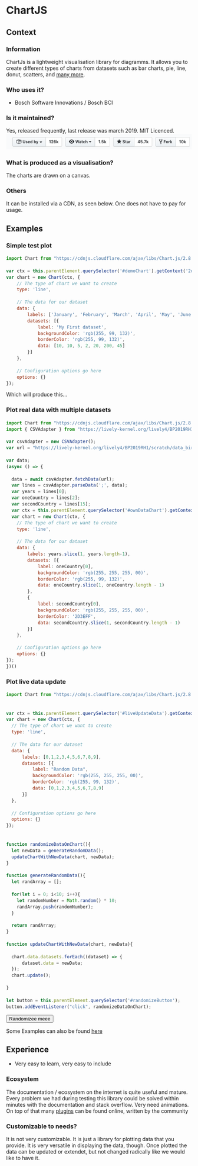 # ChartJS

## Context
### Information

ChartJs is a lightweight visualisation library for diagramms. It allows you to create different types of charts from datasets such as bar charts, pie, line, donut, scatters, and [many more](https://www.chartjs.org/samples/latest/).

### Who uses it?
- Bosch Software Innovations / Bosch BCI


### Is it maintained?
Yes, released frequently, last release was march 2019. MIT Licenced.
![](Screenshot%202019-10-22%20at%2017.14.27.png)

### What is produced as a visualisation?
The charts are drawn on a canvas.

### Others
It can be installed via a CDN, as seen below. One does not have to pay for usage. 
## Examples
### Simple test plot

```javascript {.chartExample}
import Chart from "https://cdnjs.cloudflare.com/ajax/libs/Chart.js/2.8.0/Chart.bundle.js"

var ctx = this.parentElement.querySelector('#demoChart').getContext('2d');
var chart = new Chart(ctx, {
    // The type of chart we want to create
    type: 'line',

    // The data for our dataset
    data: {
        labels: ['January', 'February', 'March', 'April', 'May', 'June', 'July'],
        datasets: [{
            label: 'My First dataset',
            backgroundColor: 'rgb(255, 99, 132)',
            borderColor: 'rgb(255, 99, 132)',
            data: [10, 10, 5, 2, 20, 200, 45]
        }]
    },

    // Configuration options go here
    options: {}
});
```

Which will produce this...

<script>
import boundEval from "src/client/bound-eval.js";
var source = lively.query(this, ".chartExample").textContent
boundEval(source, this).then(r => r.value)
</script>
<canvas id="demoChart"></canvas>


### Plot real data with multiple datasets




</script>

```javascript {.chartExampleOwnData}
import Chart from "https://cdnjs.cloudflare.com/ajax/libs/Chart.js/2.8.0/Chart.bundle.js";
import { CSVAdapter } from "https://lively-kernel.org/lively4/BP2019RH1/scratch/BubbleChartSource/csvAdapter.js";

var csvAdapter = new CSVAdapter();
var url = "https://lively-kernel.org/lively4/BP2019RH1/scratch/data_births.csv";

var data;
(async () => {

  data = await csvAdapter.fetchData(url);
  var lines = csvAdapter.parseData(';', data);
  var years = lines[0];
  var oneCountry = lines[2];
  var secondCountry = lines[15];
  var ctx = this.parentElement.querySelector('#ownDataChart').getContext('2d');
  var chart = new Chart(ctx, {
    // The type of chart we want to create
    type: 'line',

    // The data for our dataset
    data: {
        labels: years.slice(1, years.length-1),
        datasets: [{
            label: oneCountry[0],
            backgroundColor: 'rgb(255, 255, 255, 00)',
            borderColor: 'rgb(255, 99, 132)',
            data: oneCountry.slice(1, oneCountry.length - 1)
        },
        {
            label: secondCountry[0],
            backgroundColor: 'rgb(255, 255, 255, 00)',
            borderColor: '2D3EFF',
            data: secondCountry.slice(1, secondCountry.length - 1)
        }]
    },

    // Configuration options go here
    options: {}
});
})()
```

<script>
import boundEval from "src/client/bound-eval.js";
var source = lively.query(this, ".chartExampleOwnData").textContent
boundEval(source, this).then(r => r.value)
</script>
<canvas id="ownDataChart"></canvas>


### Plot live data update

</script>

```javascript {.chartExampleLiveData}
import Chart from "https://cdnjs.cloudflare.com/ajax/libs/Chart.js/2.8.0/Chart.bundle.js";


var ctx = this.parentElement.querySelector('#liveUpdateData').getContext('2d');
var chart = new Chart(ctx, {
  // The type of chart we want to create
  type: 'line',

  // The data for our dataset
  data: {
      labels: [0,1,2,3,4,5,6,7,8,9],
      datasets: [{
          label: "Random Data",
          backgroundColor: 'rgb(255, 255, 255, 00)',
          borderColor: 'rgb(255, 99, 132)',
          data: [0,1,2,3,4,5,6,7,8,9]
      }]
  },

  // Configuration options go here
  options: {}
});


function randomizeDataOnChart(){
  let newData = generateRandomData();
  updateChartWithNewData(chart, newData);
}

function generateRandomData(){
  let randArray = [];
  
  for(let i = 0; i<10; i++){
    let randomNumber = Math.random() * 10;
    randArray.push(randomNumber);
  }
  
  return randArray;
}

function updateChartWithNewData(chart, newData){

  chart.data.datasets.forEach((dataset) => {
      dataset.data = newData;
  });
  chart.update();
  
}

let button = this.parentElement.querySelector('#randomizeButton');
button.addEventListener("click", randomizeDataOnChart);
```

<script>
import boundEval from "src/client/bound-eval.js";
var source = lively.query(this, ".chartExampleLiveData").textContent
boundEval(source, this).then(r => r.value)
</script>
<canvas id="liveUpdateData"></canvas>
<button id="randomizeButton">Randomizee meee</button>  

Some Examples can also be found [here](https://tobiasahlin.com/blog/chartjs-charts-to-get-you-started/)

## Experience
- Very easy to learn, very easy to include

### Ecosystem
The documentation / ecosystem on the internet is quite useful and mature. Every problem we had during testing this library could be solved within minutes with the documentation and stack overflow. 
Very need animations.
On top of that many [plugins](https://www.chartjs.org/docs/2.7.2/notes/extensions.html) can be found online, written by the community
### Customizable to needs?
It is not very customizable. It is just a library for plotting data that you provide. It is very versatile in displaying the data, though. Once plotted the data can be updated or extendet, but not changed radically like we would like to have it. 
